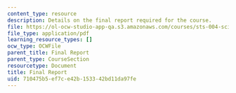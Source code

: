 ```yaml
---
content_type: resource
description: Details on the final report required for the course.
file: https://ol-ocw-studio-app-qa.s3.amazonaws.com/courses/sts-004-science-technology-world-fall-2013/710475b5ef7ce42b153342bd11da97fe_MITSTS_004F13_assig_final.pdf
file_type: application/pdf
learning_resource_types: []
ocw_type: OCWFile
parent_title: Final Report
parent_type: CourseSection
resourcetype: Document
title: Final Report
uid: 710475b5-ef7c-e42b-1533-42bd11da97fe
---
```

